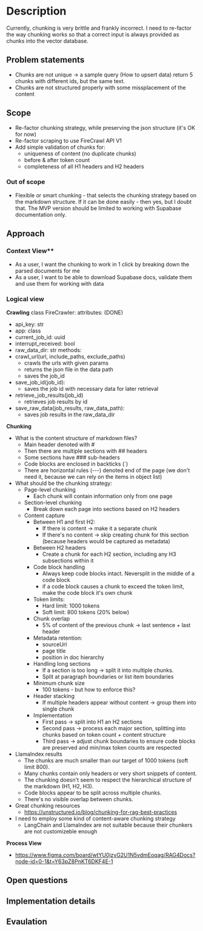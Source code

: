 # Description
Currently, chunking is very brittle and frankly incorrect. I need to re-factor the way chunking works so that a 
correct input is always provided as chunks into the vector database.

## Problem statements
- Chunks are not unique -> a sample query (How to upsert data) return 5 chunks with different ids, but the same text.
- Chunks are not structured properly with some missplacement of the content

## Scope
- Re-factor chunking strategy, while preserving the json structure (it's OK for now)
- Re-factor scraping to use FireCrawl API V1
- Add simple validation of chunks for:
  - uniqueness of content (no duplicate chunks)
  - before & after token count
  - completeness of all H1 headers and H2 headers

### Out of scope
- Flexible or smart chunking - that selects the chunking strategy based on the markdown structure. If it can be done 
  easily - then yes, but I doubt that. The MVP version should be limited to working with Supabase documentation only.

## Approach
### Context View**
- As a user, I want the chunking to work in 1 click by breaking down the parsed documents for me
- As a user, I want to be able to download Supabase docs, validate them and use them for working with data

### Logical view
**Crawling**
class FireCrawler:
attributes: (DONE)
- api_key: str
- app: class
- current_job_id: uuid
- interrupt_received: bool
- raw_data_dir: str
methods:
- crawl_url(url, include_paths, exclude_paths)
  - crawls the urls with given params
  - returns the json file in the data path
  - saves the job_id
- save_job_id(job_id):
  - saves the job id with necessary data for later retrieval
- retrieve_job_results(job_id)
  - retrieves job results by id
- save_raw_data(job_results, raw_data_path):
  - saves job results in the raw_data_dir

**Chunking**
- What is the content structure of markdown files?
  - Main header denoted with # 
  - Then there are multiple sections with ## headers
  - Some sections have ### sub-headers
  - Code blocks are enclosed in backticks (`)
  - There are horizontal rules (---) denoted end of the page (we don't need it, because we can rely on the items in 
    object list)
- What should be the chunking strategy:
  - Page-level chunking
    - Each chunk will contain information only from one page
  - Section-level chunking
    - Break down each page into sections based on H2 headers
  - Content capture
    - Between H1 and first H2:
      - If there is content -> make it a separate chunk
      - If there's no content -> skip creating chunk for this section (because headers would be captured as metadata)
    - Between H2 headers
      - Create a chunk for each H2 section, including any H3 subsections within it
    - Code block handling
      - Always keep code blocks intact. Neversplit in the middle of a code block
      - if a code block causes a chunk to exceed the token limit, make the code block it's own chunk
    - Token limits:
      - Hard limit: 1000 tokens
      - Soft limit: 800 tokens (20% below)
    - Chunk overlap
      - 5% of content of the previous chunk -> last sentence + last header
    - Metadata retention:
      - sourceUrl
      - page title
      - position in doc hierarchy
    - Handling long sections
      - If a section is too long -> split it into multiple chunks.
      - Split at paragraph boundaries or list item boundaries
    - Minimum chunk size
      - 100 tokens - but how to enforce this?
    - Header stacking
      - If multiple headers appear without content -> group them into single chunk
    - Implementation
      - First pass -> split into H1 an H2 sections
      - Second pass -> process each major section, splitting into chunks based on token count + content structure
      - Third pass -> adjust chunk boundaries to ensure code blocks are preserved and min/max token counts are respected
- LlamaIndex results 
  - The chunks are much smaller than our target of 1000 tokens (soft limit 800).
  - Many chunks contain only headers or very short snippets of content.
  - The chunking doesn't seem to respect the hierarchical structure of the markdown (H1, H2, H3).
  - Code blocks appear to be split across multiple chunks.
  - There's no visible overlap between chunks.
- Great chunking resources
  - https://unstructured.io/blog/chunking-for-rag-best-practices
- I need to employ some kind of content-aware chunking strategy
  - LangChain and LlamaIndex are not suitable because their chunkers are not customizeble enough


**Process View**
- https://www.figma.com/board/wtYU0jzyG2U1N5vdmEoqag/RAG4Docs?node-id=0-1&t=Y63pZ8PnKT6DKF4E-1

## Open questions

## Implementation details

## Evaulation